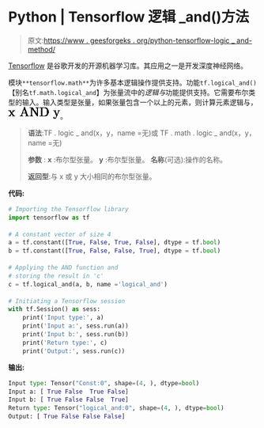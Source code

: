 # Python | Tensorflow 逻辑 _and()方法

> 原文:[https://www . geesforgeks . org/python-tensorflow-logic _ and-method/](https://www.geeksforgeeks.org/python-tensorflow-logical_and-method/)

[Tensorflow](https://www.geeksforgeeks.org/introduction-to-tensorflow/) 是谷歌开发的开源机器学习库。其应用之一是开发深度神经网络。

模块`**tensorflow.math**`为许多基本逻辑操作提供支持。功能`tf.logical_and()`【别名`tf.math.logical_and`】为张量流中的*逻辑与*功能提供支持。它需要布尔类型的输入。输入类型是张量，如果张量包含一个以上的元素，则计算元素逻辑与，![ $x AND y$ ](img/1d84c02e66538272915f7a4f355143e7.png "Rendered by QuickLaTeX.com")。

> **语法**:TF . logic _ and(x，y，name =无)或 TF . math . logic _ and(x，y，name =无)
> 
> **参数** :
> **x** :布尔型张量。
> **y** :布尔型张量。
> **名称**(可选):操作的名称。
> 
> **返回型**:与 x 或 y 大小相同的布尔型张量。

**代码:**

```py
# Importing the Tensorflow library
import tensorflow as tf

# A constant vector of size 4
a = tf.constant([True, False, True, False], dtype = tf.bool)
b = tf.constant([True, False, False, True], dtype = tf.bool)

# Applying the AND function and
# storing the result in 'c'
c = tf.logical_and(a, b, name ='logical_and')

# Initiating a Tensorflow session
with tf.Session() as sess:
    print('Input type:', a)
    print('Input a:', sess.run(a))
    print('Input b:', sess.run(b))
    print('Return type:', c)
    print('Output:', sess.run(c))
```

**输出:**

```py
Input type: Tensor("Const:0", shape=(4, ), dtype=bool)
Input a: [ True False  True False]
Input b: [ True False False  True]
Return type: Tensor("logical_and:0", shape=(4, ), dtype=bool)
Output: [ True False False False]

```